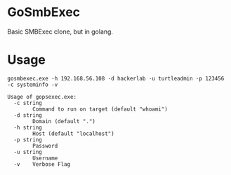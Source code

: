 # GoSmbExec
Basic SMBExec clone, but in golang. 

# Usage
`gosmbexec.exe -h 192.168.56.108 -d hackerlab -u turtleadmin -p 123456 -c systeminfo -v`
```
Usage of gopsexec.exe:
  -c string
        Command to run on target (default "whoami")
  -d string
        Domain (default ".")
  -h string
        Host (default "localhost")
  -p string
        Password
  -u string
        Username
  -v    Verbose Flag
```
